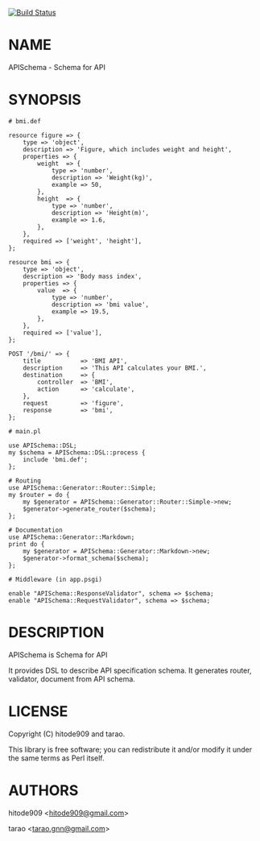 [![Build Status](https://travis-ci.org/hitode909/APISchema.svg?branch=master)](https://travis-ci.org/hitode909/APISchema)
# NAME

APISchema - Schema for API

# SYNOPSIS

    # bmi.def

    resource figure => {
        type => 'object',
        description => 'Figure, which includes weight and height',
        properties => {
            weight  => {
                type => 'number',
                description => 'Weight(kg)',
                example => 50,
            },
            height  => {
                type => 'number',
                description => 'Height(m)',
                example => 1.6,
            },
        },
        required => ['weight', 'height'],
    };

    resource bmi => {
        type => 'object',
        description => 'Body mass index',
        properties => {
            value  => {
                type => 'number',
                description => 'bmi value',
                example => 19.5,
            },
        },
        required => ['value'],
    };

    POST '/bmi/' => {
        title           => 'BMI API',
        description     => 'This API calculates your BMI.',
        destination     => {
            controller  => 'BMI',
            action      => 'calculate',
        },
        request         => 'figure',
        response        => 'bmi',
    };

    # main.pl

    use APISchema::DSL;
    my $schema = APISchema::DSL::process {
        include 'bmi.def';
    };

    # Routing
    use APISchema::Generator::Router::Simple;
    my $router = do {
        my $generator = APISchema::Generator::Router::Simple->new;
        $generator->generate_router($schema);
    };

    # Documentation
    use APISchema::Generator::Markdown;
    print do {
        my $generator = APISchema::Generator::Markdown->new;
        $generator->format_schema($schema);
    };

    # Middleware (in app.psgi)

    enable "APISchema::ResponseValidator", schema => $schema;
    enable "APISchema::RequestValidator", schema => $schema;

# DESCRIPTION

APISchema is Schema for API

It provides DSL to describe API specification schema.
It generates router, validator, document from API schema.

# LICENSE

Copyright (C) hitode909 and tarao.

This library is free software; you can redistribute it and/or modify
it under the same terms as Perl itself.

# AUTHORS

hitode909 &lt;hitode909@gmail.com>

tarao &lt;tarao.gnn@gmail.com>
